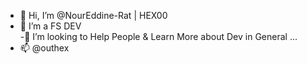 - 👋 Hi, I’m @NourEddine-Rat | HEX00
- 👀 I’m a FS DEV  
-💞️ I’m looking to Help People & Learn More about Dev in General ...
- 📫 @outhex

<!---
NourEddine-Rat/NourEddine-Rat is a ✨ special ✨ repository because its `README.md` (this file) appears on your GitHub profile.
You can click the Preview link to take a look at your changes.
--->
